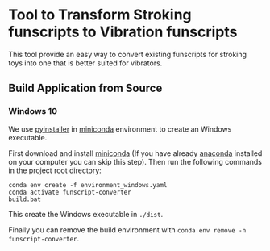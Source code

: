 # Tool to Transform Stroking funscripts to Vibration funscripts

This tool provide an easy way to convert existing funscripts for stroking toys into one that is better suited for vibrators.

## Build Application from Source

### Windows 10

We use [pyinstaller](https://pypi.org/project/pyinstaller/) in [miniconda](https://docs.conda.io/en/latest/miniconda.html) environment to create an Windows executable.

First download and install [miniconda](https://docs.conda.io/en/latest/miniconda.html) (If you have already [anaconda](https://www.anaconda.com/) installed on your computer you can skip this step). Then run the following commands in the project root directory:

```
conda env create -f environment_windows.yaml
conda activate funscript-converter
build.bat
```

This create the Windows executable in `./dist`.

Finally you can remove the build environment with `conda env remove -n funscript-converter`.
